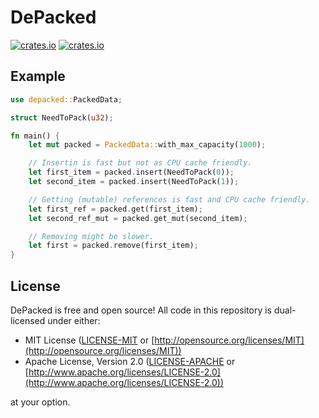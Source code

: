 # DePacked

[![crates.io](https://img.shields.io/crates/v/depacked.svg)](https://crates.io/crates/depacked)
[![crates.io](https://img.shields.io/crates/d/depacked.svg)](https://crates.io/crates/depacked)

## Example

```rust
use depacked::PackedData;

struct NeedToPack(u32);

fn main() {
    let mut packed = PackedData::with_max_capacity(1000);

    // Insertin is fast but not as CPU cache friendly.
    let first_item = packed.insert(NeedToPack(0));
    let second_item = packed.insert(NeedToPack(1));

    // Getting (mutable) references is fast and CPU cache friendly.
    let first_ref = packed.get(first_item);
    let second_ref_mut = packed.get_mut(second_item);

    // Removing might be slower.
    let first = packed.remove(first_item);
}
```

## License

DePacked is free and open source! All code in this repository is dual-licensed
under either:

* MIT License ([LICENSE-MIT](docs/LICENSE-MIT) or [http://opensource.org/licenses/MIT](http://opensource.org/licenses/MIT))
* Apache License, Version 2.0 ([LICENSE-APACHE](docs/LICENSE-APACHE) or [http://www.apache.org/licenses/LICENSE-2.0](http://www.apache.org/licenses/LICENSE-2.0))

at your option.
